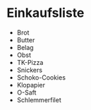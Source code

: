 # Einkaufsliste

* Brot
* Butter
* Belag
* Obst
* TK-Pizza
* Snickers
* Schoko-Cookies
* Klopapier
* O-Saft
* Schlemmerfilet
